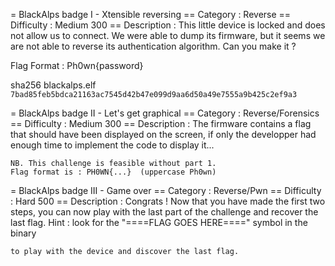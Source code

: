 = BlackAlps badge I - Xtensible reversing
== Category : Reverse
== Difficulty : Medium 300
== Description : 
    This little device is locked and does not allow us to connect. We
    were able to dump its firmware, but it seems we are not able to
    reverse its authentication algorithm. Can you make it ?
    
   Flag Format : Ph0wn{password}

sha256 blackalps.elf
`7bad85feb5bdca21163ac7545d42b47e099d9aa6d50a49e7555a9b425c2ef9a3`

= BlackAlps badge II - Let's get graphical
== Category : Reverse/Forensics
== Difficulty : Medium 300
== Description :
    The firmware contains a flag that should have been displayed on the
    screen, if only the developper had enough time to implement the code
    to display it...

    NB. This challenge is feasible without part 1.
    Flag format is : PH0WN{...}  (uppercase Ph0wn)

= BlackAlps badge III - Game over
== Category : Reverse/Pwn
== Difficulty : Hard 500
== Description :
    Congrats ! Now that you have made the first two steps, you can now play
with the last part of the challenge and recover the last flag.
Hint : look for the "====FLAG GOES HERE====" symbol in the binary

    to play with the device and discover the last flag.

